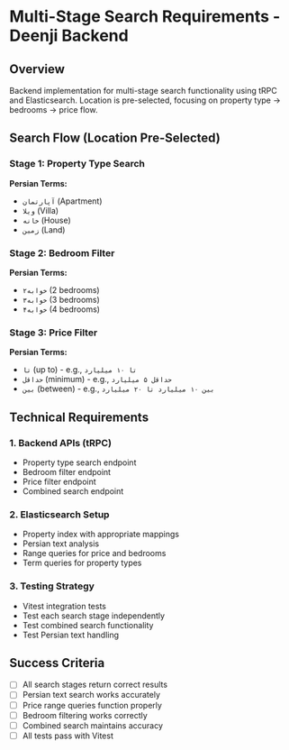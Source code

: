 # Multi-Stage Search Requirements - Deenji Backend

## Overview

Backend implementation for multi-stage search functionality using tRPC and Elasticsearch. Location is pre-selected, focusing on property type → bedrooms → price flow.

## Search Flow (Location Pre-Selected)

### Stage 1: Property Type Search

**Persian Terms:**

- `آپارتمان` (Apartment)
- `ویلا` (Villa)
- `خانه` (House)
- `زمین` (Land)

### Stage 2: Bedroom Filter

**Persian Terms:**

- `۲خوابه` (2 bedrooms)
- `۳خوابه` (3 bedrooms)
- `۴خوابه` (4 bedrooms)

### Stage 3: Price Filter

**Persian Terms:**

- `تا` (up to) - e.g., `تا ۱۰ میلیارد`
- `حداقل` (minimum) - e.g., `حداقل ۵ میلیارد`
- `بین` (between) - e.g., `بین ۱۰ میلیارد تا ۲۰ میلیارد`

## Technical Requirements

### 1. Backend APIs (tRPC)

- Property type search endpoint
- Bedroom filter endpoint
- Price filter endpoint
- Combined search endpoint

### 2. Elasticsearch Setup

- Property index with appropriate mappings
- Persian text analysis
- Range queries for price and bedrooms
- Term queries for property types

### 3. Testing Strategy

- Vitest integration tests
- Test each search stage independently
- Test combined search functionality
- Test Persian text handling

## Success Criteria

- [ ] All search stages return correct results
- [ ] Persian text search works accurately
- [ ] Price range queries function properly
- [ ] Bedroom filtering works correctly
- [ ] Combined search maintains accuracy
- [ ] All tests pass with Vitest
